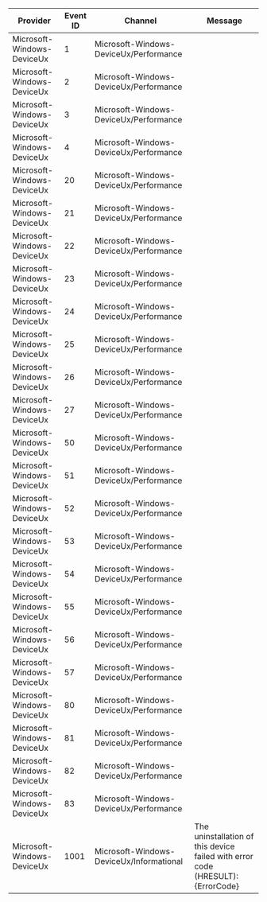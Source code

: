 Provider                    |  Event ID  |  Channel                                   |  Message
----------------------------|------------|--------------------------------------------|---------------------------------------------------------------------------------
Microsoft-Windows-DeviceUx  |  1         |  Microsoft-Windows-DeviceUx/Performance    |
Microsoft-Windows-DeviceUx  |  2         |  Microsoft-Windows-DeviceUx/Performance    |
Microsoft-Windows-DeviceUx  |  3         |  Microsoft-Windows-DeviceUx/Performance    |
Microsoft-Windows-DeviceUx  |  4         |  Microsoft-Windows-DeviceUx/Performance    |
Microsoft-Windows-DeviceUx  |  20        |  Microsoft-Windows-DeviceUx/Performance    |
Microsoft-Windows-DeviceUx  |  21        |  Microsoft-Windows-DeviceUx/Performance    |
Microsoft-Windows-DeviceUx  |  22        |  Microsoft-Windows-DeviceUx/Performance    |
Microsoft-Windows-DeviceUx  |  23        |  Microsoft-Windows-DeviceUx/Performance    |
Microsoft-Windows-DeviceUx  |  24        |  Microsoft-Windows-DeviceUx/Performance    |
Microsoft-Windows-DeviceUx  |  25        |  Microsoft-Windows-DeviceUx/Performance    |
Microsoft-Windows-DeviceUx  |  26        |  Microsoft-Windows-DeviceUx/Performance    |
Microsoft-Windows-DeviceUx  |  27        |  Microsoft-Windows-DeviceUx/Performance    |
Microsoft-Windows-DeviceUx  |  50        |  Microsoft-Windows-DeviceUx/Performance    |
Microsoft-Windows-DeviceUx  |  51        |  Microsoft-Windows-DeviceUx/Performance    |
Microsoft-Windows-DeviceUx  |  52        |  Microsoft-Windows-DeviceUx/Performance    |
Microsoft-Windows-DeviceUx  |  53        |  Microsoft-Windows-DeviceUx/Performance    |
Microsoft-Windows-DeviceUx  |  54        |  Microsoft-Windows-DeviceUx/Performance    |
Microsoft-Windows-DeviceUx  |  55        |  Microsoft-Windows-DeviceUx/Performance    |
Microsoft-Windows-DeviceUx  |  56        |  Microsoft-Windows-DeviceUx/Performance    |
Microsoft-Windows-DeviceUx  |  57        |  Microsoft-Windows-DeviceUx/Performance    |
Microsoft-Windows-DeviceUx  |  80        |  Microsoft-Windows-DeviceUx/Performance    |
Microsoft-Windows-DeviceUx  |  81        |  Microsoft-Windows-DeviceUx/Performance    |
Microsoft-Windows-DeviceUx  |  82        |  Microsoft-Windows-DeviceUx/Performance    |
Microsoft-Windows-DeviceUx  |  83        |  Microsoft-Windows-DeviceUx/Performance    |
Microsoft-Windows-DeviceUx  |  1001      |  Microsoft-Windows-DeviceUx/Informational  |  The uninstallation of this device failed with error code (HRESULT): {ErrorCode}